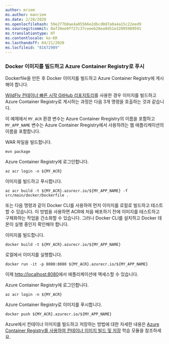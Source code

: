 ```yaml
---
author: mriem
ms.author: manriem
ms.date: 2/28/2020
ms.openlocfilehash: 59e277b0ae4a05566e2dbcd0d7a0a4a15c22eed9
ms.sourcegitcommit: 0af39ee9ff27c37ceeeb28ea9d51e32995989591
ms.translationtype: HT
ms.contentlocale: ko-KR
ms.lasthandoff: 04/21/2020
ms.locfileid: "81672989"
---
```

### <a name="build-and-push-the-docker-image-to-azure-container-registry"></a>Docker 이미지를 빌드하고 Azure Container Registry로 푸시

Dockerfile을 만든 후 Docker 이미지를 빌드하고 Azure Container Registry에 게시해야 합니다.

[WildFly 컨테이너 빠른 시작 GitHub 리포지토리](https://github.com/Azure/wildfly-container-quickstart)를 사용한 경우 이미지를 빌드하고 Azure Container Registry로 게시하는 과정은 다음 3개 명령을 호출하는 것과 같습니다.

이 예제에서 `MY_ACR` 환경 변수는 Azure Container Rregistry의 이름을 포함하고 `MY_APP_NAME` 변수는 Azure Container Rregistry에서 사용하려는 웹 애플리케이션의 이름을 포함합니다.

WAR 파일을 빌드합니다.

```shell
mvn package
```

Azure Container Registry에 로그인합니다.

```shell
az acr login -n ${MY_ACR}
```

이미지를 빌드하고 푸시합니다.

```shell
az acr build -t ${MY_ACR}.azurecr.io/${MY_APP_NAME} -f src/main/docker/Dockerfile .
```

또는 다음 명령과 같이 Docker CLI를 사용하여 먼저 이미지를 로컬로 빌드하고 테스트할 수 있습니다. 이 방법을 사용하면 ACR에 처음 배포하기 전에 이미지를 테스트하고 구체화하는 작업을 간소화할 수 있습니다. 그러나 Docker CLI를 설치하고 Docker 데몬이 실행 중인지 확인해야 합니다.

이미지를 빌드합니다.

```shell
docker build -t ${MY_ACR}.azurecr.io/${MY_APP_NAME}
```

로컬에서 이미지를 실행합니다.

```shell
docker run -it -p 8080:8080 ${MY_ACR}.azurecr.io/${MY_APP_NAME}
```

이제 [http://localhost:8080](http://localhost:8080)에서 애플리케이션에 액세스할 수 있습니다.

Azure Container Registry에 로그인합니다.

```shell
az acr login -n ${MY_ACR}
```

Azure Container Registry로 이미지를 푸시합니다.

```shell
docker push ${MY_ACR}.azurecr.io/${MY_APP_NAME}
```

Azure에서 컨테이너 이미지를 빌드하고 저장하는 방법에 대한 자세한 내용은 [Azure Container Registry를 사용하여 컨테이너 이미지 빌드 및 저장](/learn/modules/build-and-store-container-images/) 학습 모듈을 참조하세요.
